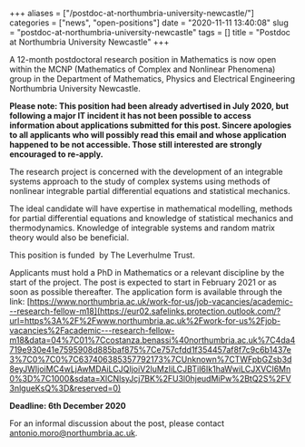 +++
aliases = ["/postdoc-at-northumbria-university-newcastle/"]
categories = ["news", "open-positions"]
date = "2020-11-11 13:40:08"
slug = "postdoc-at-northumbria-university-newcastle"
tags = []
title = "Postdoc at Northumbria University Newcastle"
+++

A 12-month postdoctoral research position in Mathematics is now open
within the MCNP (Mathematics of Complex and Nonlinear Phenomena) group
in the Department of Mathematics, Physics and Electrical Engineering
Northumbria University Newcastle.    
  
**Please note: This position had been already advertised in July 2020,
but following a major IT incident it has not been possible to access
information about applications submitted for this post. Sincere
apologies to all applicants who will possibly read this email and whose
application happened to be not accessible. Those still interested are
strongly encouraged to re-apply.**

The research project is concerned with the development of an integrable
systems approach to the study of complex systems using methods of
nonlinear integrable partial differential equations and statistical
mechanics.

The ideal candidate will have expertise in mathematical modelling,
methods for partial differential equations and knowledge of statistical
mechanics and thermodynamics. Knowledge of integrable systems and random
matrix theory would also be beneficial.

This position is funded  by The Leverhulme Trust.

Applicants must hold a PhD in Mathematics or a relevant discipline by
the start of the project. The post is expected to start in February 2021
or as soon as possible thereafter. The application form is available
through the link:
[https://www.northumbria.ac.uk/work-for-us/job-vacancies/academic---research-fellow-m18](https://eur02.safelinks.protection.outlook.com/?url=https%3A%2F%2Fwww.northumbria.ac.uk%2Fwork-for-us%2Fjob-vacancies%2Facademic---research-fellow-m18&data=04%7C01%7Ccostanza.benassi%40northumbria.ac.uk%7C4da4719e930e41e7595908d885baf875%7Ce757cfdd1f354457af8f7c9c6b1437e3%7C0%7C0%7C637406385357792173%7CUnknown%7CTWFpbGZsb3d8eyJWIjoiMC4wLjAwMDAiLCJQIjoiV2luMzIiLCJBTiI6Ik1haWwiLCJXVCI6Mn0%3D%7C1000&sdata=XlCNlsyJcj7BK%2FU3l0hjeudMiPw%2BtQ2S%2FV3nlgueKsQ%3D&reserved=0)

**Deadline: 6th December 2020**

For an informal discussion about the post, please contact
[antonio.moro@northumbria.ac.uk](https://eur02.safelinks.protection.outlook.com/?url=http%3A%2F%2Fantonio.moroatnorthumbria.ac.uk%2F&data=04%7C01%7Ccostanza.benassi%40northumbria.ac.uk%7C4da4719e930e41e7595908d885baf875%7Ce757cfdd1f354457af8f7c9c6b1437e3%7C0%7C0%7C637406385357802166%7CUnknown%7CTWFpbGZsb3d8eyJWIjoiMC4wLjAwMDAiLCJQIjoiV2luMzIiLCJBTiI6Ik1haWwiLCJXVCI6Mn0%3D%7C1000&sdata=KOijWvkczCJjKEFMHd6%2BEOtPMtA%2BktNa83cFIIYH44A%3D&reserved=0).
